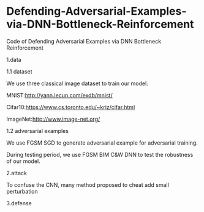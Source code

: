 # Defending-Adversarial-Examples-via-DNN-Bottleneck-Reinforcement
Code of Defending Adversarial Examples via DNN Bottleneck Reinforcement

1.data

1.1 dataset

  We use three classical image dataset to train our model.

  MNIST:http://yann.lecun.com/exdb/mnist/

  Cifar10:https://www.cs.toronto.edu/~kriz/cifar.html

  ImageNet:http://www.image-net.org/

1.2 adversarial examples

  We use FGSM SGD to generate adversarial example for adversarial training.

  During testing period, we use FGSM BIM C&W DNN to test the robustness of our model.

2.attack

  To confuse the CNN, many method proposed to cheat add small perturbation 

3.defense

